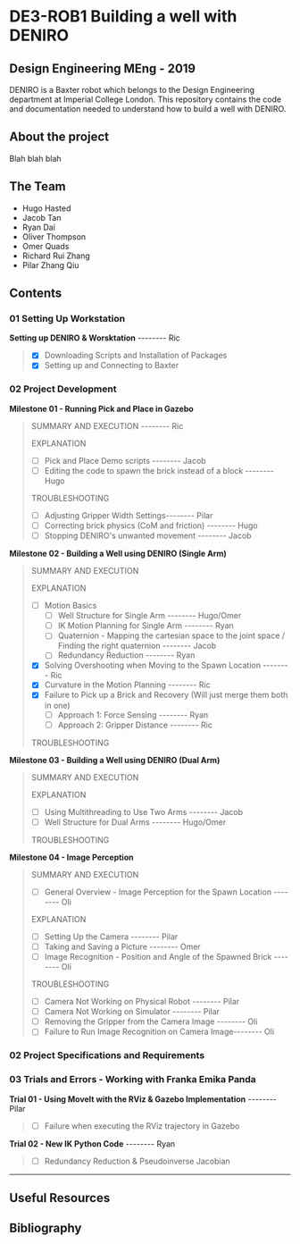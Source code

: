 # DE3-ROB1 Building a well with DENIRO
## Design Engineering MEng - 2019
DENIRO is a Baxter robot which belongs to the Design Engineering department at Imperial College London. This repository contains the code and documentation needed to understand how to build a well with DENIRO.

## About the project
Blah blah blah

## The Team
- Hugo Hasted
- Jacob Tan
- Ryan Dai
- Oliver Thompson
- Omer Quads
- Richard Rui Zhang
- Pilar Zhang Qiu

## Contents
### 01 Setting Up Workstation
**Setting up DENIRO & Worsktation** -------- Ric
> - [x] Downloading Scripts and Installation of Packages
> - [x] Setting up and Connecting to Baxter

### 02 Project Development
**Milestone 01 - Running Pick and Place in Gazebo**
>SUMMARY AND EXECUTION -------- Ric
>
>EXPLANATION 
>- [ ] Pick and Place Demo scripts -------- Jacob  
>- [ ] Editing the code to spawn the brick instead of a block -------- Hugo   
>
>TROUBLESHOOTING  
>- [ ] Adjusting Gripper Width Settings-------- Pilar
>- [ ] Correcting brick physics (CoM and friction) -------- Hugo  
>- [ ] Stopping DENIRO's unwanted movement -------- Jacob   

**Milestone 02 - Building a Well using DENIRO (Single Arm)**
>SUMMARY AND EXECUTION
>
>EXPLANATION
>- [ ] Motion Basics
>   - [ ] Well Structure for Single Arm -------- Hugo/Omer
>   - [ ] IK Motion Planning for Single Arm -------- Ryan
>   - [ ] Quaternion - Mapping the cartesian space to the joint space / Finding the right quaternion -------- Jacob
>   - [ ] Redundancy Reduction -------- Ryan
>- [x] Solving Overshooting when Moving to the Spawn Location -------- Ric
>- [x] Curvature in the Motion Planning -------- Ric
>- [x] Failure to Pick up a Brick and Recovery (Will just merge them both in one)
>   - [ ] Approach 1: Force Sensing -------- Ryan
>   - [ ] Approach 2: Gripper Distance -------- Ric
>
>TROUBLESHOOTING

**Milestone 03 - Building a Well using DENIRO (Dual Arm)**
>SUMMARY AND EXECUTION
>
>EXPLANATION
>- [ ] Using Multithreading to Use Two Arms -------- Jacob
>- [ ] Well Structure for Dual Arms -------- Hugo/Omer
>
>TROUBLESHOOTING

**Milestone 04 - Image Perception**
>SUMMARY AND EXECUTION
>
>- [ ] General Overview - Image Perception for the Spawn Location -------- Oli
>
>EXPLANATION
>- [ ] Setting Up the Camera -------- Pilar
>- [ ] Taking and Saving a Picture -------- Omer
>- [ ] Image Recognition - Position and Angle of the Spawned Brick -------- Oli
>
>TROUBLESHOOTING
>- [ ] Camera Not Working on Physical Robot -------- Pilar
>- [ ] Camera Not Working on Simulator -------- Pilar
>- [ ] Removing the Gripper from the Camera Image -------- Oli
>- [ ] Failure to Run Image Recognition on Camera Image-------- Oli

### 02 Project Specifications and Requirements

### 03 Trials and Errors - Working with Franka Emika Panda
**Trial 01 - Using MoveIt with the RViz & Gazebo Implementation** -------- Pilar
>- [ ] Failure when executing the RViz trajectory in Gazebo

**Trial 02 - New IK Python Code** -------- Ryan
>- [ ] Redundancy Reduction & Pseudoinverse Jacobian
---
## Useful Resources

## Bibliography
